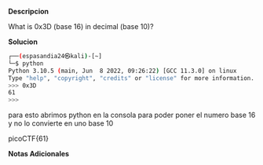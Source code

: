 **Descripcion**

What is 0x3D (base 16) in decimal (base 10)?

**Solucion**
```bash
┌──(espasandia24㉿kali)-[~]
└─$ python                    
Python 3.10.5 (main, Jun  8 2022, 09:26:22) [GCC 11.3.0] on linux
Type "help", "copyright", "credits" or "license" for more information.
>>> 0x3D
61
>>> 
```
para esto abrimos python en la consola para poder poner el numero base 16 y no lo convierte en uno base 10

picoCTF{61}

**Notas Adicionales**